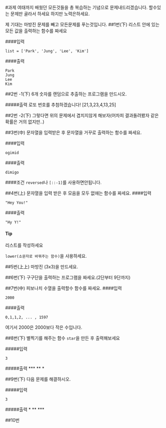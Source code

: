 #과제
여태까지 배웠던 모든것들을 총 복습하는 기념으로 문제내드리겠습니다. 할수있는 문제만 골라서 하세요 하지만 노력은하세요.

제 기대는 마방진 문제를 빼고 모든문제를 푸는것입니다.
##1번(下)
리스트 안에 있는 모든 값을 출력하는 함수를 짜세요

####입력
```
list = ['Park', 'Jung', 'Lee', 'Kim']
```
####출력
```
Park
Jung
Lee
Kim
```

##2번 -1(下)
6개 숫자를 랜덤으로 추출하는 프로그램을 만드시오.

#####출력
	 로또 번호를 추첨하겠습니다!
	 [21,3,23,4,13,25]

##2번 -2(下)
그렇다면 위의 문제에서 겹치지않게 해보자(어차피 결과돌려봤자 같은 확률은 거의 없지만..)
	 

##3번(中)
문자열을 입력받은 후  문자열을 거꾸로 출력하는 함수를 짜세요.

####입력
```
ogimid
```
####출력
```
dimigo
```
####조건
`reversed`나 `[::-1]`를 사용하면안됩니다.


##4번(上)
문자열을 입력 받은 후 모음을 모두 없애는 함수를 짜세요.
####입력
```
"Hey You!"
```
####출력
```
"Hy Y!"
```

#### Tip
리스트를 작성하세요

`lower(소문자로 바꿔주는 함수)`을 사용하세요.

##5번(上上)
마방진 (3x3)을 만드세요.


##6번(下)
구구단을 출력하는 프로그램을 짜세요.(2단부터 9단까지)

##7번(中)
피보나치 수열을 출력할수 함수를 짜세요.
####입력
```
2000
```
####출력
```
0,1,1,2, ... , 1597
```

여기서 2000은 2000보다 작은 수입니다.

##8번(下)
별찍기를 해주는 함수 `star`을 만든 후 출력해보세요

#####입력
```
3
```

#####출력
	 ***
	 **
	 *

##9번(下)
다음 문제를 해결하시오.

#####입력
```
3
```

#####출력
	 *
	 **
	 ***
	 
##10번

